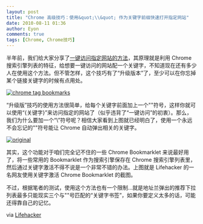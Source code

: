 ```yaml
---
layout: post
title: "Chrome 高级技巧：使用&quot;\\&quot; 作为关键字前缀快速打开指定网站"
date: 2010-08-11 01:36
author: Eyon
comments: true
tags: [Chrome, Chrome技巧]
---
```

半年前，我们给大家分享了[一键访问指定网站的方法](http://www.chromi.org/archives/3402)，其原理就是利用 Chrome 搜索引擎列表的特征，给想要一键访问的网站配一个关键字，不知道现在还有多少人在使用这个方法。但不管怎样，这个技巧有了“升级版本”了，至少可以在你忘掉某个链接关键字的时候有点用处。

<a href="http://img.chromi.org/2010/08/chrome-tag-bookmarks.png">![](http://img.chromi.org/2010/08/chrome-tag-bookmarks.png "chrome tag bookmarks")</a>

“升级版”技巧的使用方法很简单，给每个关键字前面加上一个"\"符号，这样你就可以使用“\{关键字}”来访问指定的网站了（似乎违背了“一键访问”的初衷）。那么，我们为什么要加一个“\”符号呢？相信大家看到上图就已经明白了，使用一个永远不会忘记的"\"符号能让 Chrome 自动弹出相关的关键字。

<a href="http://img.chromi.org/2010/08/original.png">![](http://img.chromi.org/2010/08/original.png "original")</a>

其实，这个功能对于咱们完全记不住的一些 Chrome Bookmarklet 来说最好用了，将一些常用的 Bookmarklet 作为搜索引擎保存在 Chrome 搜索引擎列表里，然后通过关键字激活不得不说是一个非常不错的办法。上图就是 Lifehacker 的一名网友使用关键字激活 Chrome Bookmarklet 的截图。

不过，根据笔者的测试，使用这个方法也有一个限制...就是地址兰弹出的推荐下拉列表最多只能现实三个与""号匹配的“关键字书签”，如果你要定义太多的话，可能还得靠自己的记忆。

via [Lifehacker](http://lifehacker.com/5609167/use-character-tags-to-remember-bookmark-keywords)
